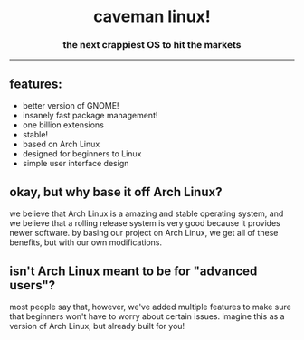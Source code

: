 # <div align="center"> caveman linux!</div>
### <div align="center"> the next crappiest OS to hit the markets</div>
---

## features:
- better version of GNOME!
- insanely fast package management!
- one billion extensions 
- stable!
- based on Arch Linux
- designed for beginners to Linux
- simple user interface design

## okay, but why base it off Arch Linux?
we believe that Arch Linux is a amazing and stable operating system, and we believe that a rolling release system is very good because it provides newer software. by basing our project on Arch Linux, we get all of these benefits, but with our own modifications.

## isn't Arch Linux meant to be for "advanced users"?
most people say that, however, we've added multiple features to make sure that beginners won't have to worry about certain issues. imagine this as a version of Arch Linux, but already built for you!
